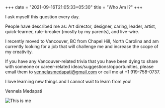 +++
date = "2021-09-16T21:05:33+05:30"
title = "Who Am I?"
+++

I ask myself this question every day.

People have described me as:  Art director, designer, caring, leader, artist, quick-learner, rule-breaker (mostly by my parents), and live-wire.

I recently moved to Vancouver, BC from Chapel Hill, North Carolina and am currently looking for a job that will challenge me and increase the scope of my creativity.

If you have any Vancouver-related trivia that you have been dying to share with someone or career-related ideas/suggestions/opportunities, please email them to vennelasmedapati@gmail.com or call me at +1 919-758-0737.

I love learning new things and I cannot wait to learn from you!

Vennela Medapati

![This is me][1]

[1]: /img/about.png
